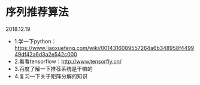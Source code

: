 # 序列推荐算法

2018.12.19
* 1.学一下python：https://www.liaoxuefeng.com/wiki/0014316089557264a6b348958f449949df42a6d3a2e542c000
* 2.看看tensorflow：http://www.tensorfly.cn/
* 3.百度了解一下推荐系统是干嘛的
* 4.复习一下关于矩阵分解的知识
